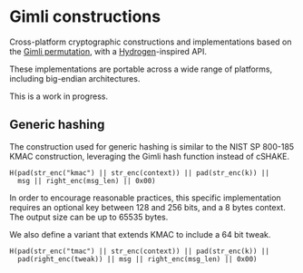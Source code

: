 # Gimli constructions

Cross-platform cryptographic constructions and implementations based on the
[Gimli permutation](https://gimli.cr.yp.to),
with a [Hydrogen](https://github.com/jedisct1/libhydrogen/wiki)-inspired API.

These implementations are portable across a wide range of platforms, including
big-endian architectures.

This is a work in progress.

## Generic hashing

The construction used for generic hashing is similar to the NIST SP
800-185 KMAC construction, leveraging the Gimli hash function instead
of cSHAKE.

```
H(pad(str_enc("kmac") || str_enc(context)) || pad(str_enc(k)) ||
  msg || right_enc(msg_len) || 0x00)
```

In order to encourage reasonable practices, this specific
implementation requires an optional key between 128 and 256 bits, and
a 8 bytes context. The output size can be up to 65535 bytes.

We also define a variant that extends KMAC to include a 64 bit tweak.

```
H(pad(str_enc("tmac") || str_enc(context)) || pad(str_enc(k)) ||
  pad(right_enc(tweak)) || msg || right_enc(msg_len) || 0x00)
```
